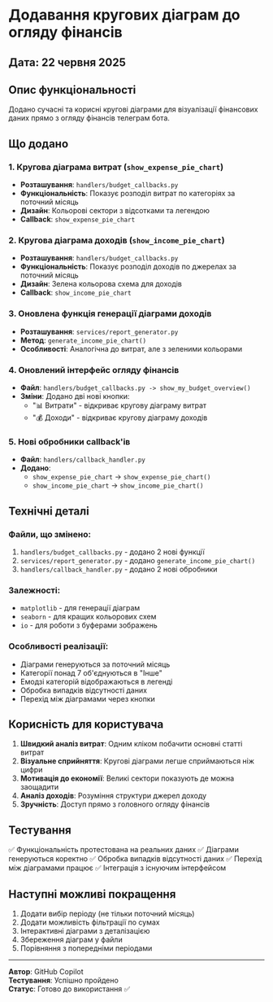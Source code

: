 # Додавання кругових діаграм до огляду фінансів

## Дата: 22 червня 2025

## Опис функціональності

Додано сучасні та корисні кругові діаграми для візуалізації фінансових даних прямо з огляду фінансів телеграм бота.

## Що додано

### 1. Кругова діаграма витрат (`show_expense_pie_chart`)

- **Розташування**: `handlers/budget_callbacks.py`
- **Функціональність**: Показує розподіл витрат по категоріях за поточний місяць
- **Дизайн**: Кольорові сектори з відсотками та легендою
- **Callback**: `show_expense_pie_chart`

### 2. Кругова діаграма доходів (`show_income_pie_chart`)

- **Розташування**: `handlers/budget_callbacks.py`
- **Функціональність**: Показує розподіл доходів по джерелах за поточний місяць
- **Дизайн**: Зелена кольорова схема для доходів
- **Callback**: `show_income_pie_chart`

### 3. Оновлена функція генерації діаграми доходів

- **Розташування**: `services/report_generator.py`
- **Метод**: `generate_income_pie_chart()`
- **Особливості**: Аналогічна до витрат, але з зеленими кольорами

### 4. Оновлений інтерфейс огляду фінансів

- **Файл**: `handlers/budget_callbacks.py -> show_my_budget_overview()`
- **Зміни**: Додано дві нові кнопки:
  - "📊 Витрати" - відкриває кругову діаграму витрат
  - "💰 Доходи" - відкриває кругову діаграму доходів

### 5. Нові обробники callback'ів

- **Файл**: `handlers/callback_handler.py`
- **Додано**:
  - `show_expense_pie_chart` → `show_expense_pie_chart()`
  - `show_income_pie_chart` → `show_income_pie_chart()`

## Технічні деталі

### Файли, що змінено:

1. `handlers/budget_callbacks.py` - додано 2 нові функції
2. `services/report_generator.py` - додано `generate_income_pie_chart()`
3. `handlers/callback_handler.py` - додано 2 нові обробники

### Залежності:

- `matplotlib` - для генерації діаграм
- `seaborn` - для кращих кольорових схем
- `io` - для роботи з буферами зображень

### Особливості реалізації:

- Діаграми генеруються за поточний місяць
- Категорії понад 7 об'єднуються в "Інше"
- Емодзі категорій відображаються в легенді
- Обробка випадків відсутності даних
- Перехід між діаграмами через кнопки

## Корисність для користувача

1. **Швидкий аналіз витрат**: Одним кліком побачити основні статті витрат
2. **Візуальне сприйняття**: Кругові діаграми легше сприймаються ніж цифри
3. **Мотивація до економії**: Великі сектори показують де можна заощадити
4. **Аналіз доходів**: Розуміння структури джерел доходу
5. **Зручність**: Доступ прямо з головного огляду фінансів

## Тестування

✅ Функціональність протестована на реальних даних
✅ Діаграми генеруються коректно
✅ Обробка випадків відсутності даних
✅ Перехід між діаграмами працює
✅ Інтеграція з існуючим інтерфейсом

## Наступні можливі покращення

1. Додати вибір періоду (не тільки поточний місяць)
2. Додати можливість фільтрації по сумах
3. Інтерактивні діаграми з деталізацією
4. Збереження діаграм у файли
5. Порівняння з попередніми періодами

---

**Автор**: GitHub Copilot  
**Тестування**: Успішно пройдено  
**Статус**: Готово до використання ✅
